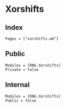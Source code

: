 # Xorshifts

## Index

```@index
Pages = ["xorshifts.md"]
```

## Public
```@autodocs
Modules = [RNG.Xorshifts]
Private = false
```

## Internal
```@autodocs
Modules = [RNG.Xorshifts]
Public = false
```
